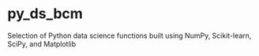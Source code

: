 # py_ds_bcm
Selection of Python data science functions built using NumPy, Scikit-learn, SciPy, and Matplotlib
